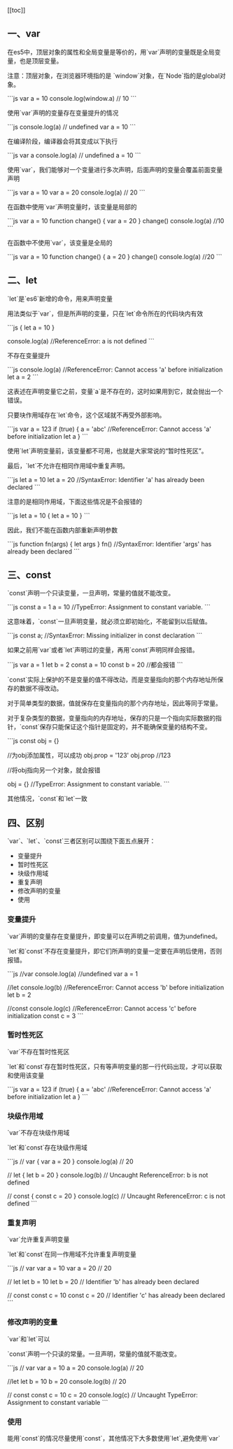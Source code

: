 [[toc]]

## 一、var

在es5中，顶层对象的属性和全局变量是等价的，用\`var\`声明的变量既是全局变量，也是顶层变量。

注意：顶层对象，在浏览器环境指的是 \`window\`对象，在\`Node\`指的是global对象。

\`\`\`js
var a = 10
console.log(window.a) // 10
\`\`\`

使用\`var\`声明的变量存在变量提升的情况

\`\`\`js
console.log(a) // undefined
var a = 10
\`\`\`

在编译阶段，编译器会将其变成以下执行

\`\`\`js
var a
console.log(a) // undefined
a = 10
\`\`\`

使用\`var\`，我们能够对一个变量进行多次声明，后面声明的变量会覆盖前面变量声明

\`\`\`js
var a = 10
var a = 20
console.log(a) // 20
\`\`\`

在函数中使用\`var\`声明变量时，该变量是局部的

\`\`\`js
var a = 10
function change() {
  var a = 20
}
change()
console.log(a) //10
\`\`\`

在函数中不使用\`var\`，该变量是全局的

\`\`\`js
var a = 10
function change() {
  a = 20
}
change()
console.log(a) //20
\`\`\`

## 二、let

\`let\`是\`es6\`新增的命令，用来声明变量

用法类似于\`var\`，但是所声明的变量，只在\`let\`命令所在的代码块内有效

\`\`\`js
{
  let a = 10
}

console.log(a) //ReferenceError: a is not defined
\`\`\`

不存在变量提升

\`\`\`js
console.log(a) //ReferenceError: Cannot access 'a' before initialization
let a = 2
\`\`\`

这表述在声明变量它之前，变量\`a\`是不存在的，这时如果用到它，就会抛出一个错误。

只要块作用域存在\`let\`命令，这个区域就不再受外部影响。

\`\`\`js
var a = 123
if (true) {
  a = 'abc' //ReferenceError: Cannot access 'a' before initialization
  let a
}
\`\`\`

使用\`let\`声明变量前，该变量都不可用，也就是大家常说的“暂时性死区”。

最后，\`let\`不允许在相同作用域中重复声明。

\`\`\`js
let a = 10
let a = 20
//SyntaxError: Identifier 'a' has already been declared
\`\`\`

注意的是相同作用域，下面这些情况是不会报错的

\`\`\`js
let a = 10
{
  let a = 10
}
\`\`\`

因此，我们不能在函数内部重新声明参数

\`\`\`js
function fn(args) {
  let args
}
fn() //SyntaxError: Identifier 'args' has already been declared
\`\`\`

## 三、const

\`const\`声明一个只读变量，一旦声明，常量的值就不能改变。

\`\`\`js
const a = 1
a = 10 //TypeError: Assignment to constant variable.
\`\`\`

这意味着，\`const\`一旦声明变量，就必须立即初始化，不能留到以后赋值。

\`\`\`js
const a;
//SyntaxError: Missing initializer in const declaration
\`\`\`

如果之前用\`var\`或者\`let\`声明过的变量，再用\`const\`声明同样会报错。

\`\`\`js
var a = 1
let b = 2
const a = 10
const b = 20
//都会报错
\`\`\`

\`const\`实际上保护的不是变量的值不得改动，而是变量指向的那个内存地址所保存的数据不得改动。

对于简单类型的数据，值就保存在变量指向的那个内存地址，因此等同于常量。

对于复杂类型的数据，变量指向的内存地址，保存的只是一个指向实际数据的指针，\`const\`保存只能保证这个指针是固定的，并不能确保变量的结构不变。

\`\`\`js
const obj = {}

//为obj添加属性，可以成功
obj.prop = '123'
obj.prop //123

//将obj指向另一个对象，就会报错

obj = {} //TypeError: Assignment to constant variable.
\`\`\`

其他情况，\`const\`和\`let\`一致

## 四、区别

\`var\`、\`let\`、\`const\`三者区别可以围绕下面五点展开：

- 变量提升
- 暂时性死区
- 块级作用域
- 重复声明
- 修改声明的变量
- 使用

### 变量提升

\`var\`声明的变量存在变量提升，即变量可以在声明之前调用，值为undefined。

\`let\`和\`const\`不存在变量提升，即它们所声明的变量一定要在声明后使用，否则报错。

\`\`\`js
//var
console.log(a) //undefined
var a = 1

//let
console.log(b) //ReferenceError: Cannot access 'b' before initialization
let b = 2

//const
console.log(c) //ReferenceError: Cannot access 'c' before initialization
const c = 3
\`\`\`

### 暂时性死区

\`var\`不存在暂时性死区

\`let\`和\`const\`存在暂时性死区，只有等声明变量的那一行代码出现，才可以获取和使用该变量

\`\`\`js
var a = 123
if (true) {
  a = 'abc' //ReferenceError: Cannot access 'a' before initialization
  let a
}
\`\`\`

### 块级作用域

\`var\`不存在块级作用域

\`let\`和\`const\`存在块级作用域

\`\`\`js
// var
{
  var a = 20
}
console.log(a) // 20

// let
{
  let b = 20
}
console.log(b) // Uncaught ReferenceError: b is not defined

// const
{
  const c = 20
}
console.log(c) // Uncaught ReferenceError: c is not defined
\`\`\`

### 重复声明

\`var\`允许重复声明变量

\`let\`和\`const\`在同一作用域不允许重复声明变量

\`\`\`js
// var
var a = 10
var a = 20 // 20

// let
let b = 10
let b = 20 // Identifier 'b' has already been declared

// const
const c = 10
const c = 20 // Identifier 'c' has already been declared
\`\`\`

### 修改声明的变量

\`var\`和\`let\`可以

\`const\`声明一个只读的常量。一旦声明，常量的值就不能改变。

\`\`\`js
// var
var a = 10
a = 20
console.log(a) // 20

//let
let b = 10
b = 20
console.log(b) // 20

// const
const c = 10
c = 20
console.log(c) // Uncaught TypeError: Assignment to constant variable
\`\`\`

### 使用

能用\`const\`的情况尽量使用\`const\`，其他情况下大多数使用\`let\`,避免使用\`var\`
